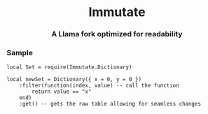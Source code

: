 <h1 align="center">Immutate</h1>
<h3 align="center">A Llama fork optimized for readability</h3>



### Sample
```
local Set = require(Immutate.Dictionary)

local newSet = Dictionary({ x = 0, y = 0 })
	:filter(function(index, value) -- call the function
		return value == "x"
	end)
	:get() -- gets the raw table allowing for seamless changes
```
